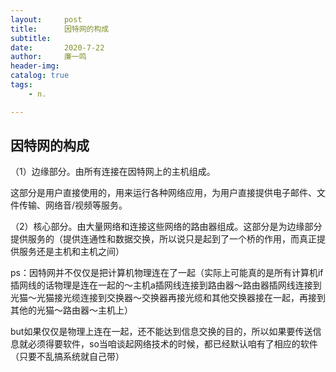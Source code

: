 ```yaml
---
layout:     post
title:      因特网的构成
subtitle:   
date:       2020-7-22
author:     廉一鸣
header-img: 
catalog: true
tags:
    - n.

---
```


## 因特网的构成

（1）边缘部分。由所有连接在因特网上的主机组成。

这部分是用户直接使用的，用来运行各种网络应用，为用户直接提供电子邮件、文件传输、网络音/视频等服务。

（2）核心部分。由大量网络和连接这些网络的路由器组成。这部分是为边缘部分提供服务的（提供连通性和数据交换，所以说只是起到了一个桥的作用，而真正提供服务还是主机和主机之间）

ps：因特网并不仅仅是把计算机物理连在了一起（实际上可能真的是所有计算机if插网线的话物理是连在一起的～主机a插网线连接到路由器～路由器插网线连接到光猫～光猫接光缆连接到交换器～交换器再接光缆和其他交换器接在一起，再接到其他的光猫～路由器～主机上）

but如果仅仅是物理上连在一起，还不能达到信息交换的目的，所以如果要传送信息就必须得要软件，so当咱谈起网络技术的时候，都已经默认咱有了相应的软件（只要不乱搞系统就自己带）